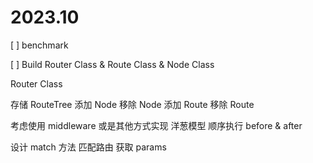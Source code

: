 # 2023.10

[ ] benchmark

[ ] Build Router Class & Route Class & Node Class

Router Class

存储 RouteTree
添加 Node
移除 Node
添加 Route
移除 Route

考虑使用 middleware 或是其他方式实现
  洋葱模型
  顺序执行
  before & after

设计 match 方法
  匹配路由
  获取 params





